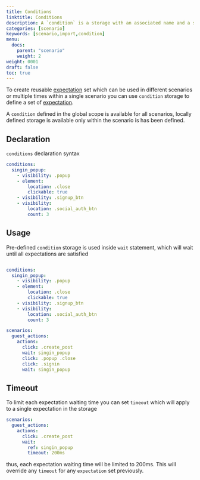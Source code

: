 ```yaml
---
title: Conditions
linktitle: Conditions
description: A `condition` is a storage with an associated name and a set of `expectation`s
categories: [scenario]
keywords: [scenario,import,condition]
menu:
  docs:
    parent: "scenario"
    weight: 2
weight: 0001
draft: false
toc: true
---
```


To create reusable [expectation](/expectation/overview) set which can be used in different scenarios or multiple times within a single scenario you can use `condition` storage to define a set of [expectation](/expectation/overview).

A `condition` defined in the global scope is available for all scenarios, locally defined storage is available only within the scenario is has been defined.

## Declaration

`conditions` declaration syntax

```yaml
conditions:
  singin_popup:
    - visibility: .popup
    - element:
        location: .close
        clickable: true
    - visibility: .signup_btn  
    - visibility:
        location: .social_auth_btn
        count: 3  
```

## Usage

Pre-defined `condition` storage is used inside `wait` statement, which will wait until
all expectations are satisfied

```yaml

conditions:
  singin_popup:
    - visibility: .popup
    - element:
        location: .close
        clickable: true
    - visibility: .signup_btn  
    - visibility:
        location: .social_auth_btn
        count: 3

scenarios:
  guest_actions:
    actions:
      click: .create_post
      wait: singin_popup
      click: .popup .close
      click: .signin
      wait: singin_popup
```

## Timeout

To limit each expectation waiting time you can set `timeout` which will apply to a single expectation in the storage

```yaml
scenarios:
  guest_actions:
    actions:
      click: .create_post
      wait:
        ref: singin_popup
        timeout: 200ms
```

thus, each expectation waiting time will be limited to 200ms. This will override any `timeout` for any `expectation` set previously.
